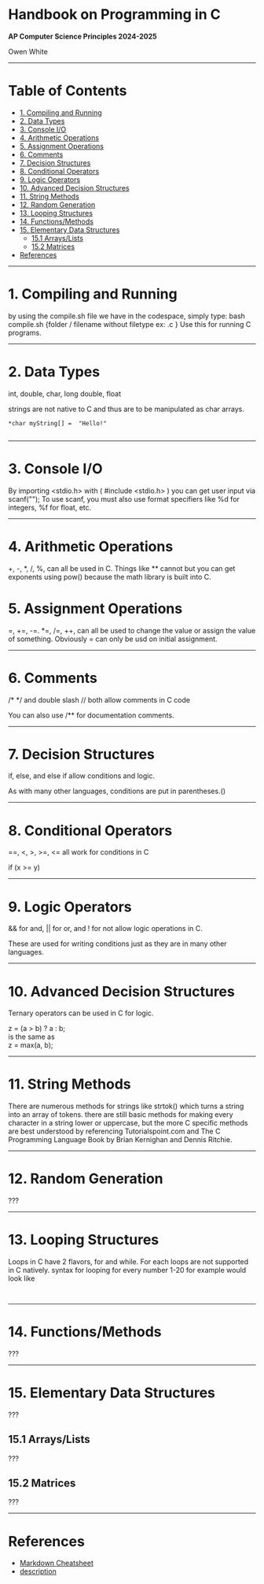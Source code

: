<h1>Handbook on Programming in C</h1>

**AP Computer Science Principles 2024-2025**

Owen White

<!-- This is a comment (which will not be displayed in the live file);
replace all "???" with your own text. -->
___
<h1>Table of Contents</h1>

- [1. Compiling and Running](#1-compiling-and-running)
- [2. Data Types](#2-data-types)
- [3. Console I/O](#3-console-io)
- [4. Arithmetic Operations](#4-arithmetic-operations)
- [5. Assignment Operations](#5-assignment-operations)
- [6. Comments](#6-comments)
- [7. Decision Structures](#7-decision-structures)
- [8. Conditional Operators](#8-conditional-operators)
- [9. Logic Operators](#9-logic-operators)
- [10. Advanced Decision Structures](#10-advanced-decision-structures)
- [11. String Methods](#11-string-methods)
- [12. Random Generation](#12-random-generation)
- [13. Looping Structures](#13-looping-structures)
- [14. Functions/Methods](#14-functionsmethods)
- [15. Elementary Data Structures](#15-elementary-data-structures)
  - [15.1 Arrays/Lists](#151-arrayslists)
  - [15.2 Matrices](#152-matrices)
- [References](#references)

<!-- 
- [16. Major Keywords](#16-major-keywords)
- [17. Error Handling](#17-error-handling)
- [18. Working with Files](#18-working-with-files)
- [19. Major Language Features](#19-major-language-features)
  - [19.1 Classes](#191-classes)
  - [19.2 Inheritance](#192-inheritance)
  - [19.3 Generic Typing (Templates)](#193-generic-typing-templates)
  - [19.4 Pointers](#194-pointers)
- [20. Importing Local Libraries](#20-importing-local-libraries)
- [21. Working with Time](#21-working-with-time)
- [22. Importing Libaries from Package managers](#22-importing-libaries-from-package-managers)
- [23. Bitwise Operators](#23-bitwise-operators)
- [24. Common Data Structures](#24-common-data-structures)
- [25. Advanced Language Features](#25-advanced-language-features)
-->




___





# 1. Compiling and Running


by using the compile.sh file we have in the codespace, simply type: bash compile.sh {folder / filename without filetype ex: .c }
Use this for running C programs.

___


# 2. Data Types

int, double, char, long double, float

strings are not native to C and thus are to be manipulated as char arrays.  

```LANGUAGE_HERE
*char myString[] =  "Hello!"


```





___





# 3. Console I/O

By importing <stdio.h> with ( #include <stdio.h> ) you can get user input via scanf("");  To use scanf, you must also use format specifiers like %d for integers, %f for float, etc. 





___





# 4. Arithmetic Operations

+, -, *, /, %, can all be used in C. Things like ** cannot but you
can get exponents using pow() because the math library is built into C.



# 5. Assignment Operations

=, +=, -=. *=, /=, ++, can all be used to change the value or assign the value of something.  Obviously = can only be usd on initial assignment.





___





# 6. Comments
/* */ and double slash // both allow comments in C code

You can also use /** for documentation comments.






___





# 7. Decision Structures
 if, else, and else if allow conditions and logic.

As with many other languages, conditions are put in parentheses.()





___





# 8. Conditional Operators
==, <, >, >=, <= all work for conditions in C

if (x >= y)





___





# 9. Logic Operators

&& for and, || for or, and ! for not allow logic operations in C.

These are used for writing conditions just as they are in many other languages.





___





# 10. Advanced Decision Structures
Ternary operators can be used in C for logic.

z = (a > b) ? a : b;    
is the same as     
z = max(a, b);





___





# 11. String Methods
There are numerous methods for strings like strtok() which turns a string into an array of tokens.  there are still basic methods for making every character in a string lower or uppercase, but the more C specific methods are best understood by referencing Tutorialspoint.com and The C Programming Language Book by Brian Kernighan and Dennis Ritchie.





___





# 12. Random Generation

???





___





# 13. Looping Structures
Loops in C have 2 flavors, for and while.  For each loops are not supported in C natively.  syntax for looping for every number 1-20 for example would look like 


```C
    

```





___





# 14. Functions/Methods

???





___





# 15. Elementary Data Structures

???





## 15.1 Arrays/Lists

???






## 15.2 Matrices

???





___





<!-- 
EVERYTHING BELOW IS OPTIONAL; 
UNCOMMENT BY REMOVING THE ARROW TAGS SURROUNDING
(i.e., delete the "< !--" and "-- >" tags)

CHANGE THE SECTION NUMBERS AS DESIRED
-->

<!-- # 16. Major Keywords

???





___ -->





<!-- # 17. Error Handling

???





___ -->





<!-- # 18. Working with Files

???





___ -->





<!-- # 19. Major Language Features

???







## 19.1 Classes

???





## 19.2 Inheritance

???





## 19.3 Generic Typing (Templates)

???





## 19.4 Pointers

???





___ -->





<!-- # 20. Importing Local Libraries

???





___ -->





<!-- # 21. Working with Time

???





___ -->





<!-- # 22. Importing Libaries from Package managers

???





___ -->





<!-- # 23. Bitwise Operators

???





___ -->





<!-- # 24. Common Data Structures

???





___ -->





<!-- # 25. Advanced Language Features

???





___ -->





# References

* [Markdown Cheatsheet](https://gist.github.com/jonschlinkert/5854601)
* [description](http://example.com)
